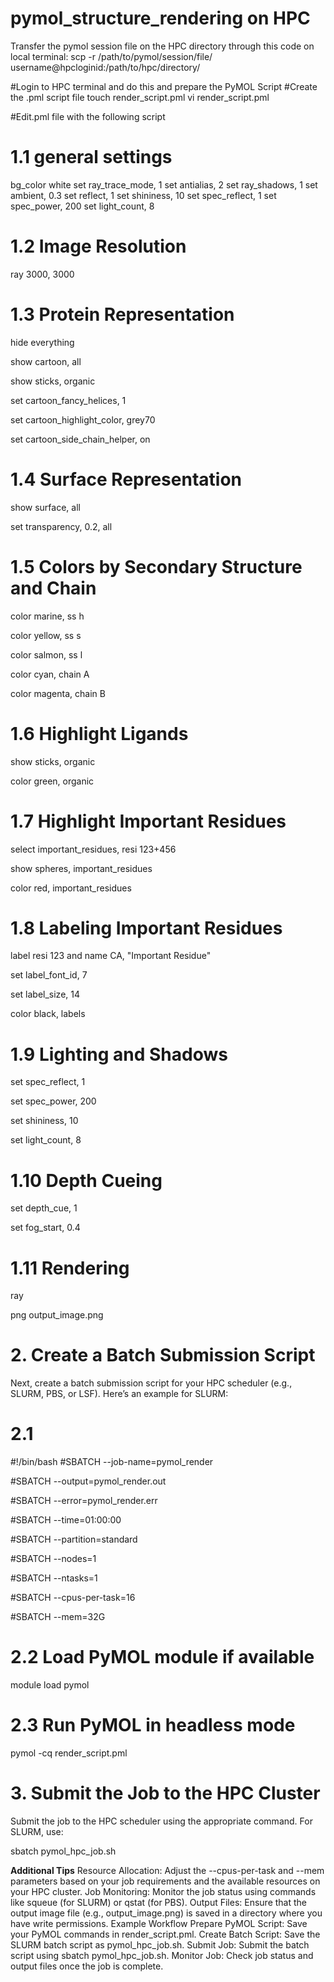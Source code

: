 # pymol_structure_rendering on HPC
Transfer the pymol session file on the HPC directory through this code on local terminal:
scp -r /path/to/pymol/session/file/ username@hpcloginid:/path/to/hpc/directory/

#Login to HPC terminal and do this and prepare the PyMOL Script #Create the .pml script file
touch render_script.pml
vi render_script.pml

#Edit.pml file with the following script
# 1.1 general settings
bg_color white
set ray_trace_mode, 1
set antialias, 2
set ray_shadows, 1
set ambient, 0.3
set reflect, 1
set shininess, 10
set spec_reflect, 1
set spec_power, 200
set light_count, 8

# 1.2 Image Resolution
ray 3000, 3000
# 1.3 Protein Representation
hide everything

show cartoon, all

show sticks, organic

set cartoon_fancy_helices, 1

set cartoon_highlight_color, grey70

set cartoon_side_chain_helper, on
# 1.4 Surface Representation
show surface, all

set transparency, 0.2, all
# 1.5 Colors by Secondary Structure and Chain
color marine, ss h

color yellow, ss s

color salmon, ss l

color cyan, chain A

color magenta, chain B
# 1.6 Highlight Ligands
show sticks, organic

color green, organic
# 1.7 Highlight Important Residues
select important_residues, resi 123+456

show spheres, important_residues

color red, important_residues
# 1.8 Labeling Important Residues
label resi 123 and name CA, "Important Residue"

set label_font_id, 7

set label_size, 14

color black, labels
# 1.9 Lighting and Shadows
set spec_reflect, 1

set spec_power, 200

set shininess, 10

set light_count, 8
# 1.10 Depth Cueing
set depth_cue, 1

set fog_start, 0.4
# 1.11 Rendering
ray

png output_image.png

# 2. Create a Batch Submission Script
Next, create a batch submission script for your HPC scheduler (e.g., SLURM, PBS, or LSF). Here’s an example for SLURM:
# 2.1 
#!/bin/bash
#SBATCH --job-name=pymol_render

#SBATCH --output=pymol_render.out

#SBATCH --error=pymol_render.err

#SBATCH --time=01:00:00

#SBATCH --partition=standard

#SBATCH --nodes=1

#SBATCH --ntasks=1

#SBATCH --cpus-per-task=16

#SBATCH --mem=32G

# 2.2 Load PyMOL module if available
module load pymol

# 2.3 Run PyMOL in headless mode
pymol -cq render_script.pml

# 3. Submit the Job to the HPC Cluster
Submit the job to the HPC scheduler using the appropriate command. For SLURM, use:

sbatch pymol_hpc_job.sh

**Additional Tips**
Resource Allocation: Adjust the --cpus-per-task and --mem parameters based on your job requirements and the available resources on your HPC cluster.
Job Monitoring: Monitor the job status using commands like squeue (for SLURM) or qstat (for PBS).
Output Files: Ensure that the output image file (e.g., output_image.png) is saved in a directory where you have write permissions.
Example Workflow
Prepare PyMOL Script: Save your PyMOL commands in render_script.pml.
Create Batch Script: Save the SLURM batch script as pymol_hpc_job.sh.
Submit Job: Submit the batch script using sbatch pymol_hpc_job.sh.
Monitor Job: Check job status and output files once the job is complete.
